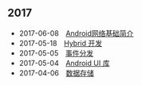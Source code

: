 ## 2017
- 2017-06-08　[Android网络基础简介](2017/android-http-introduce.md)
- 2017-05-18　[Hybrid 开发](2017/hybrid_app.md)
- 2017-05-05　[事件分发](2017/event-dispatch.md)
- 2017-05-04　[Android UI 库](2017/github-android-ui.md)
- 2017-04-06　[数据存储](2017/data_storage.md)



